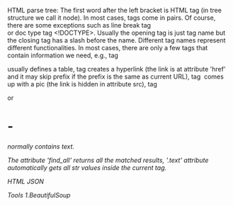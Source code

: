 HTML parse tree:
The first word after the left bracket is HTML tag (in tree structure we call it node). In most cases, tags come in pairs. Of course, there are some exceptions such as line break tag <br> or doc type tag  <!DOCTYPE>. 
Usually the opening tag is just tag name but the closing tag has a slash before the name. Different tag names represent different functionalities. 
In most cases, there are only a few tags that contain information we need, e.g., tag <div> usually defines a table, tag <a> creates a hyperlink (the link is at attribute 'href' and it may skip prefix if the prefix is the same as current URL), tag <img> comes up with a pic (the link is hidden in attribute src), tag <p> or <h1>-<h6> normally contains text. 

The attribute 'find_all' returns all the matched results, '.text' attribute automatically gets all str values inside the current tag.

HTML
JSON

Tools
1.BeautifulSoup